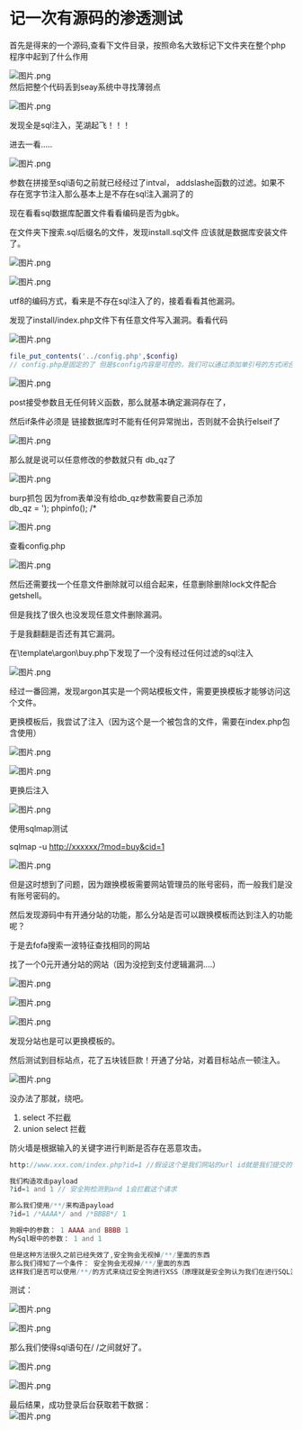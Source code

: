 记一次有源码的渗透测试
===========

首先是得来的一个源码,查看下文件目录，按照命名大致标记下文件夹在整个php程序中起到了什么作用

![图片.png](https://shs3.b.qianxin.com/attack_forum/2024/04/attach-33176842b66d6dde52ea0baa4fb2e875fc2b7e44.png)  
然后把整个代码丢到seay系统中寻找薄弱点

![图片.png](https://shs3.b.qianxin.com/attack_forum/2024/04/attach-b9b79732db1d69641b841e67ab515f045bd41557.png)

发现全是sql注入，芜湖起飞！！！

进去一看.....

![图片.png](https://shs3.b.qianxin.com/attack_forum/2024/04/attach-3dc095856029a0ab2f0a139c5db49c28c9a8ef92.png)

参数在拼接至sql语句之前就已经经过了intval， addslashe函数的过滤。如果不存在宽字节注入那么基本上是不存在sql注入漏洞了的

现在看看sql数据库配置文件看看编码是否为gbk。

在文件夹下搜索.sql后缀名的文件，发现install.sql文件 应该就是数据库安装文件了。

![图片.png](https://shs3.b.qianxin.com/attack_forum/2024/04/attach-65c33dd63887865da7e941187757b4e8090cc04d.png)

![图片.png](https://shs3.b.qianxin.com/attack_forum/2024/04/attach-bf3b7cc950148e27042cb5706e1215beb8910490.png)

utf8的编码方式，看来是不存在sql注入了的，接着看看其他漏洞。

发现了install/index.php文件下有任意文件写入漏洞。看看代码

![图片.png](https://shs3.b.qianxin.com/attack_forum/2024/04/attach-55d826f444ab45467b2244bb09e89a69b7776b55.png)

```php
file_put_contents('../config.php',$config) 
// config.php是固定的了 但是$config内容是可控的，我们可以通过添加单引号的方式闭合字符串，然后写入任意的php代码
```

![图片.png](https://shs3.b.qianxin.com/attack_forum/2024/04/attach-9bfb3689c2fd069bb24adec2c1cbc2cf6a1b34d6.png)

post接受参数且无任何转义函数，那么就基本确定漏洞存在了，

然后if条件必须是 链接数据库时不能有任何异常抛出，否则就不会执行elseif了

![图片.png](https://shs3.b.qianxin.com/attack_forum/2024/04/attach-2481115c623fb406740e2ec830edb8527a07c9a7.png)

那么就是说可以任意修改的参数就只有 db\_qz了

![图片.png](https://shs3.b.qianxin.com/attack_forum/2024/04/attach-125f2156bc2bd6b0fcbd78332afb303b21131350.png)

burp抓包 因为from表单没有给db\_qz参数需要自己添加  
db\_qz = '); phpinfo(); /\*

![图片.png](https://shs3.b.qianxin.com/attack_forum/2024/04/attach-f853d34ff0c9cf18e0483a63d1ed781d34832dbe.png)

查看config.php

![图片.png](https://shs3.b.qianxin.com/attack_forum/2024/04/attach-d2f8a9c4540b950653e9c43452538dd24060837b.png)

然后还需要找一个任意文件删除就可以组合起来，任意删除删除lock文件配合getshell。

但是我找了很久也没发现任意文件删除漏洞。

于是我翻翻是否还有其它漏洞。

在\\template\\argon\\buy.php下发现了一个没有经过任何过滤的sql注入

![图片.png](https://shs3.b.qianxin.com/attack_forum/2024/04/attach-b5c43dd8ababf2cc9938c46e66e0e72f3a134a12.png)

经过一番回溯，发现argon其实是一个网站模板文件，需要更换模板才能够访问这个文件。

更换模板后，我尝试了注入（因为这个是一个被包含的文件，需要在index.php包含使用）

![图片.png](https://shs3.b.qianxin.com/attack_forum/2024/04/attach-0cb925cd00e9ef54fb0c7ede6084ed4ae5139051.png)

![图片.png](https://shs3.b.qianxin.com/attack_forum/2024/04/attach-8f17c931474545609a0c45798c98589435317a64.png)

更换后注入

![图片.png](https://shs3.b.qianxin.com/attack_forum/2024/04/attach-2b18185bf108384554f79753234ab8fcfc41a84e.png)

使用sqlmap测试

sqlmap -u [http://xxxxxx/?mod=buy&amp;cid=1](http://xxxxxx/?mod=buy&cid=1)

![图片.png](https://shs3.b.qianxin.com/attack_forum/2024/04/attach-0e630c9085c4e34290db6e1c77f51ce2540876ec.png)

但是这时想到了问题，因为跟换模板需要网站管理员的账号密码，而一般我们是没有账号密码的。

然后发现源码中有开通分站的功能，那么分站是否可以跟换模板而达到注入的功能呢？

于是去fofa搜索一波特征查找相同的网站

找了一个0元开通分站的网站（因为没挖到支付逻辑漏洞....）

![图片.png](https://shs3.b.qianxin.com/attack_forum/2024/04/attach-99ea82e2608da5ec91282bc8b15aa7a78f3079cb.png)

![图片.png](https://shs3.b.qianxin.com/attack_forum/2024/04/attach-f2abf95487c89d8cc97f8c5c46ef7f7ffb4b9bb2.png)

![图片.png](https://shs3.b.qianxin.com/attack_forum/2024/04/attach-7ec43d28fbfb1a5eb2bc47e6c72f052545afd2f2.png)

发现分站也是可以更换模板的。

然后测试到目标站点，花了五块钱巨款！开通了分站，对着目标站点一顿注入。

![图片.png](https://shs3.b.qianxin.com/attack_forum/2024/04/attach-a0ab09acb4a6f873143b74c60b73c3b116ee5710.png)

没办法了那就，绕吧。

1. select 不拦截
2. union select 拦截

防火墙是根据输入的关键字进行判断是否存在恶意攻击。

```php
http://www.xxx.com/index.php?id=1 //假设这个是我们网站的url id就是我们提交的参数，用于做数据查询  

我们构造攻击payload   
?id=1 and 1 // 安全狗检测到and 1会拦截这个请求  

那么我们使用/**/来构造payload    
?id=1 /*AAAA*/ and /*BBBB*/ 1     

狗眼中的参数： 1 AAAA and BBBB 1 
MySql眼中的参数： 1 and 1 

但是这种方法很久之前已经失效了,安全狗会无视掉/**/里面的东西
那么我们得知了一个条件： 安全狗会无视掉/**/里面的东西  
这样我们是否可以使用/**/的方式来绕过安全狗进行XSS（原理就是安全狗认为我们在进行SQL注入攻击，但是为了防止绕过安全狗会忽略掉/**/里面的东西）
```

测试：

![图片.png](https://shs3.b.qianxin.com/attack_forum/2024/04/attach-d0427ed6605f031cac8ab87bcea8e46bd92dde5f.png)

![图片.png](https://shs3.b.qianxin.com/attack_forum/2024/04/attach-ebccbdccec4d444be8cf4147e810a7f78dfe6710.png)

那么我们使得sql语句在/ /之间就好了。

![图片.png](https://shs3.b.qianxin.com/attack_forum/2024/04/attach-8691d440519c60faeba511e38026bc8625a6b4ca.png)

![图片.png](https://shs3.b.qianxin.com/attack_forum/2024/04/attach-6bff7c81b3e0d46307cd4a5480a4628bae292b00.png)

最后结果，成功登录后台获取若干数据：  
![图片.png](https://shs3.b.qianxin.com/attack_forum/2024/04/attach-4cdc82cb8bac5491dc301c6cab63f4c3c11268c6.png)
